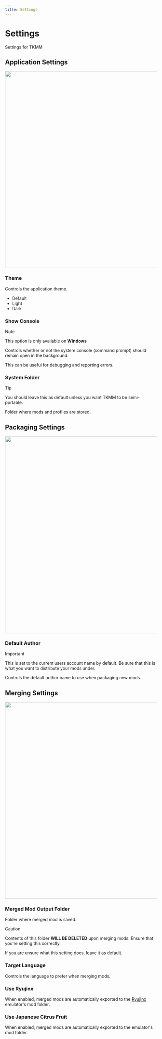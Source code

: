 ```yaml
---
title: Settings
---
```

# Settings
Settings for TKMM

## Application Settings

<p>
    <img width="650" src="./images/Settings_General_Application.png">
</p>

### Theme

Controls the application theme.
- Default
- Light
- Dark

### Show Console

> [!NOTE]
> This option is only available on **Windows**

Controls whether or not the system console (command prompt) should remain open in the background.

This can be useful for debugging and reporting errors.

### System Folder

> [!TIP]
> You should leave this as default unless you want TKMM to be semi-portable.

Folder where mods and profiles are stored.

## Packaging Settings

<p>
    <img width="650" src="./images/Settings_General_Packaging.png">
</p>

### Default Author

> [!IMPORTANT]
> This is set to the current users account name by default. Be sure that this is what you want to distribute your mods under.

Controls the default author name to use when packaging new mods.

## Merging Settings

<p>
    <img width="650" src="./images/Settings_General_Merging.png">
</p>

### Merged Mod Output Folder

Folder where merged mod is saved.

> [!CAUTION]
> Contents of this folder **WILL BE DELETED** upon merging mods. Ensure that you're setting this correctly.
>
> If you are unsure what this setting does, leave it as default.

### Target Language

Controls the language to prefer when merging mods.

### Use Ryujinx

When enabled, merged mods are automatically exported to the [Ryujinx](https://ryujinx.org) emulator's mod folder.

### Use Japanese Citrus Fruit

When enabled, merged mods are automatically exported to the emulator's mod folder.
